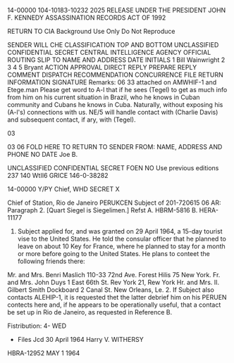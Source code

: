 14-00000
104-10183-10232 2025 RELEASE UNDER THE PRESIDENT JOHN F. KENNEDY ASSASSINATION RECORDS ACT OF 1992

RETURN TO CIA
Background Use Only
Do Not Reproduce

SENDER WILL CHE
CLASSIFICATION TOP AND BOTTOM
UNCLASSIFIED CONFIDENTIAL SECRET
CENTRAL INTELLIGENCE AGENCY
OFFICIAL ROUTING SLIP
TO NAME AND ADDRESS DATE INITIALS
1 Bill Wainwright
2
3
4
5 Bryant
ACTION
APPROVAL DIRECT REPLY PREPARE REPLY
COMMENT DISPATCH RECOMMENDATION
CONCURRENCE FILE RETURN
INFORMATION SIGNATURE
Remarks: 06
33 attached on AMWHIF-1 and Etege.man
Please get word to A-l that if he sees
(Tegel) to get as much info from him on his current
situation in Brazil, who he knows in
Cuban community and Cubans he knows in Cuba.
Naturally, without exposing his (A-l's)
connections with us.
NE/5 will handle contact with (Charlie Davis)
and subsequent contact, if ary, with (Tegel).

03

03
06
FOLD HERE TO RETURN TO SENDER
FROM: NAME, ADDRESS AND PHONE NO DATE
Joe B.

UNCLASSIFIED CONFIDENTIAL SECRET
FOEN NO Use previous editions
237
140
WtII6 GRICE 146-0-38282

14-00000
Y/PY
Chief, WHD SECRET X

Chief of Station, Rio de Janeiro
PERUKCEN
Subject of 201-720615 06
AR: Paragraph 2. [Quart Siegel is Siegelimen.]
Refst A. HBRM-5816
B. HERA-11177
1. Subject applied for, and was granted on 29 April 1964,
a 15-day tourist vise to the United States. He told the consular
officer that he planned to leave on about 10 Key for France,
where he planned to stay for a month or more before going to the
United States. He plans to conteet the following friends there:

Mr. and Mrs. Benri Maslich
110-33 72nd Ave.
Forest Hilis 75
New York.
Fr. and Mrs. John Duys
1 East 66th St.
Rev York 21, Rew York
Hr. and Mrs. II. Gilbert Smith
Dockboard
2 Canal St.
New Orleans, Le.
2. If Subject also contacts ALEHIP-1, it is requested thet
the latter debrief him on his PERUEN contects here and, if he
appears to be operationally useful, that a contact be set up in
Rio de Janeiro, as requested in Reference B.

Fistribution:
4- WED
- Files
Jcd
30 April 1964 Harry V. WITHERSY

HBRA-12952 MAY 1 1964
